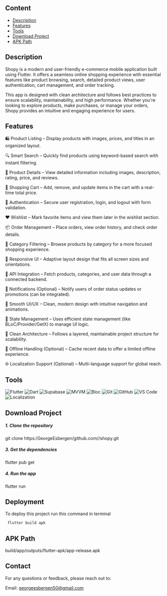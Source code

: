 ## Content
 - [Description](#description)
 - [Features](#features)
 - [Tools](#tools)
 - [Download Project](#download-project)
 - [APK Path ](#apk-path )




## Description

Shopy is a modern and user-friendly e-commerce mobile application built using Flutter. It offers a seamless online shopping experience with essential features like product browsing, search, detailed product views, user authentication, cart management, and order tracking.

This app is designed with clean architecture and follows best practices to ensure scalability, maintainability, and high performance. Whether you're looking to explore products, make purchases, or manage your orders, Shopy provides an intuitive and engaging experience for users.






## Features

🛍️ Product Listing – Display products with images, prices, and titles in an organized layout.

🔍 Smart Search – Quickly find products using keyword-based search with instant filtering.

🧾 Product Details – View detailed information including images, description, rating, price, and reviews.

🛒 Shopping Cart – Add, remove, and update items in the cart with a real-time total price.

🔐 Authentication – Secure user registration, login, and logout with form validation.

❤️ Wishlist – Mark favorite items and view them later in the wishlist section.

📦 Order Management – Place orders, view order history, and check order details.

📂 Category Filtering – Browse products by category for a more focused shopping experience.

📲 Responsive UI – Adaptive layout design that fits all screen sizes and orientations.

📡 API Integration – Fetch products, categories, and user data through a connected backend.

🔔 Notifications (Optional) – Notify users of order status updates or promotions (can be integrated).

🎨 Smooth UI/UX – Clean, modern design with intuitive navigation and animations.

🧠 State Management – Uses efficient state management (like BLoC/Provider/GetX) to manage UI logic.

🧱 Clean Architecture – Follows a layered, maintainable project structure for scalability.

📶 Offline Handling (Optional) – Cache recent data to offer a limited offline experience.

🌐 Localization Support (Optional) – Multi-language support for global reach.





## Tools
![Flutter](https://img.shields.io/badge/Flutter-%2302569B.svg?style=for-the-badge&logo=Flutter&logoColor=white)
![Dart](https://img.shields.io/badge/Dart-%230175C2.svg?style=for-the-badge&logo=Dart&logoColor=white)
![Supabase](https://img.shields.io/badge/Supabase-%233ECF8E.svg?style=for-the-badge&logo=supabase&logoColor=white)
![MVVM](https://img.shields.io/badge/MVVM-blueviolet?style=for-the-badge)
![Bloc](https://img.shields.io/badge/Bloc-blue?style=for-the-badge)
![Git](https://img.shields.io/badge/Git-%23F05033.svg?style=for-the-badge&logo=Git&logoColor=white)
![GitHub](https://img.shields.io/badge/github-%23121011.svg?style=for-the-badge&logo=github&logoColor=white)
![VS Code](https://img.shields.io/badge/VS%20Code-0078d7.svg?style=for-the-badge&logo=visual-studio-code&logoColor=white)
![Localization](https://img.shields.io/badge/Localization-orange?style=for-the-badge)

## Download Project
##### 1. Clone the repository
git clone https:/GeorgeEsbergen/github.com//shopy.git

##### 3. Get the dependencies
flutter pub get

##### 4. Run the app
flutter run


## Deployment

To deploy this project run this command in terminal

```bash
 flutter build apk
```

## APK Path 
build/app/outputs/flutter-apk/app-release.apk


## Contact
For any questions or feedback, please reach out to:

Email: georgeesbergen50@gmail.com












